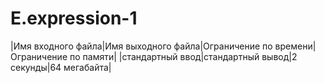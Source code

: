# E.expression-1
|Имя входного файла|Имя выходного файла|Ограничение по времени|Ограничение по памяти|
|стандартный ввод|стандартный вывод|2 секунды|64 мегабайта|
